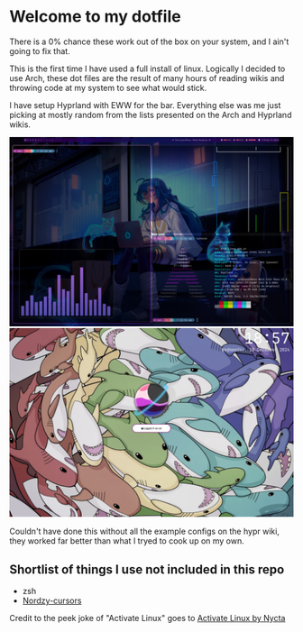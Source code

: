 # Welcome to my dotfile
There is a 0% chance these work out of the box on your system, and I ain't going to fix that.

This is the first time I have used a full install of linux. Logically I decided to use Arch, these dot files are the result of many hours of reading wikis and throwing code at my system to see what would stick.

I have setup Hyprland with EWW for the bar. Everything else was me just picking at mostly random from the lists presented on the Arch and Hyprland wikis.

![Unix Porn](Screenshots/image.png)
![Hyprlock](Screenshots/Locked.png)

Couldn't have done this without all the example configs on the hypr wiki, they worked far better than what I tryed to cook up on my own.

## Shortlist of things I use not included in this repo
- zsh
- [Nordzy-cursors](https://github.com/guillaumeboehm/Nordzy-cursors)

Credit to the peek joke of "Activate Linux" goes to [Activate Linux by Nycta](https://github.com/Nycta-b424b3c7/eww_activate-linux)